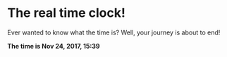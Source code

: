 # The real time clock!

Ever wanted to know what the time is? Well, your journey is about to end!

**The time is Nov 24, 2017, 15:39**